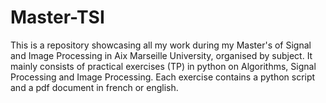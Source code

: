 # Master-TSI

This is a repository showcasing all my work during my Master's of Signal and Image Processing in Aix Marseille University, organised by subject. It mainly consists of practical exercises (TP) in python on Algorithms, Signal Processing and Image Processing. Each exercise contains a python script and a pdf document in french or english.
